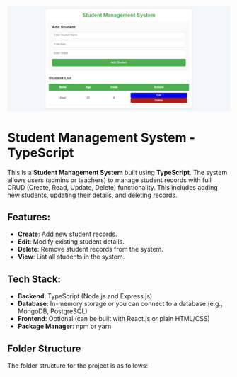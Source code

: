 
![Team Photo](public/screencapture-file-C-Users-user-Desktop-dekete-student-mangement-system-public-index-html-2025-03-10-21_40_53.png)

# Student Management System - TypeScript

This is a **Student Management System** built using **TypeScript**. The system allows users (admins or teachers) to manage student records with full CRUD (Create, Read, Update, Delete) functionality. This includes adding new students, updating their details, and deleting records.

## Features:
- **Create**: Add new student records.
- **Edit**: Modify existing student details.
- **Delete**: Remove student records from the system.
- **View**: List all students in the system.

## Tech Stack:
- **Backend**: TypeScript (Node.js and Express.js)
- **Database**: In-memory storage or you can connect to a database (e.g., MongoDB, PostgreSQL)
- **Frontend**: Optional (can be built with React.js or plain HTML/CSS)
- **Package Manager**: npm or yarn

## Folder Structure

The folder structure for the project is as follows:

